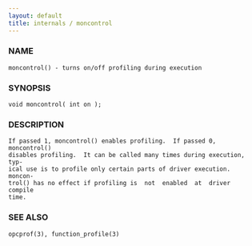 ```yaml
---
layout: default
title: internals / moncontrol
---
```


### NAME

    moncontrol() - turns on/off profiling during execution


### SYNOPSIS

    void moncontrol( int on );


### DESCRIPTION

    If passed 1, moncontrol() enables profiling.  If passed 0, moncontrol()
    disables profiling.  It can be called many times during execution, typ‐
    ical use is to profile only certain parts of driver execution.  moncon‐
    trol() has no effect if profiling is  not  enabled  at  driver  compile
    time.


### SEE ALSO

    opcprof(3), function_profile(3)
